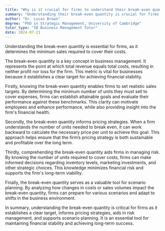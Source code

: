 ```yaml
---
title: "Why is it crucial for firms to understand their break-even quantity?"
summary: "Understanding their break-even quantity is crucial for firms to determine the minimum sales needed to cover costs."
author: "Dr. Lucas Brown"
degree: "PhD in Strategic Management, University of Cambridge"
tutor_type: "IB Business Management Tutor"
date: 2024-07-21
---
```


Understanding the break-even quantity is essential for firms, as it determines the minimum sales required to cover their costs.

The break-even quantity is a key concept in business management. It represents the point at which total revenue equals total costs, resulting in neither profit nor loss for the firm. This metric is vital for businesses because it establishes a clear target for achieving financial stability.

Firstly, knowing the break-even quantity enables firms to set realistic sales targets. By determining the minimum number of units they must sell to cover expenses, firms can establish attainable goals and evaluate their performance against these benchmarks. This clarity can motivate employees and enhance performance, while also providing insight into the firm's financial health.

Secondly, the break-even quantity informs pricing strategies. When a firm understands the number of units needed to break even, it can work backward to calculate the necessary price per unit to achieve this goal. This approach helps ensure that the firm’s pricing strategy is both sustainable and profitable over the long term.

Thirdly, comprehending the break-even quantity aids firms in managing risk. By knowing the number of units required to cover costs, firms can make informed decisions regarding inventory levels, marketing investments, and other strategic choices. This knowledge minimizes financial risk and supports the firm's long-term viability.

Finally, the break-even quantity serves as a valuable tool for scenario planning. By analyzing how changes in costs or sales volumes impact the break-even quantity, firms can prepare for various scenarios and adapt to shifts in the business environment.

In summary, understanding the break-even quantity is critical for firms as it establishes a clear target, informs pricing strategies, aids in risk management, and supports scenario planning. It is an essential tool for maintaining financial stability and achieving long-term success.
    